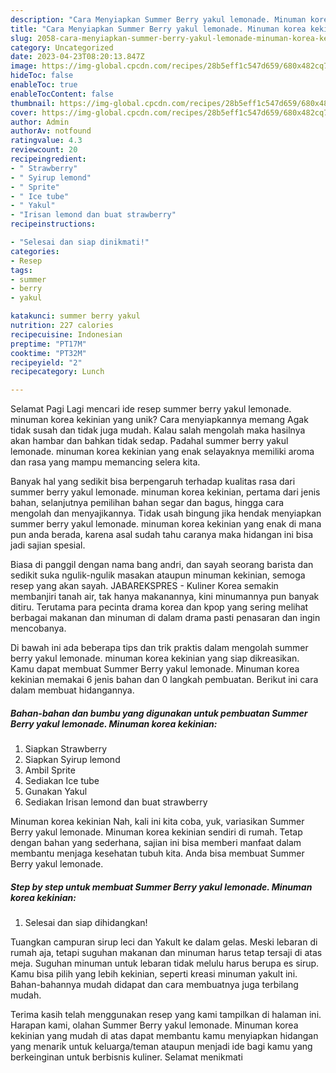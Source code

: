 ```yaml
---
description: "Cara Menyiapkan Summer Berry yakul lemonade. Minuman korea kekinian yang Enak, Mantap"
title: "Cara Menyiapkan Summer Berry yakul lemonade. Minuman korea kekinian yang Enak, Mantap"
slug: 2058-cara-menyiapkan-summer-berry-yakul-lemonade-minuman-korea-kekinian-yang-enak-mantap
category: Uncategorized
date: 2023-04-23T08:20:13.847Z
image: https://img-global.cpcdn.com/recipes/28b5eff1c547d659/680x482cq70/summer-berry-yakul-lemonade-minuman-korea-kekinian-foto-resep-utama.jpg
hideToc: false
enableToc: true
enableTocContent: false
thumbnail: https://img-global.cpcdn.com/recipes/28b5eff1c547d659/680x482cq70/summer-berry-yakul-lemonade-minuman-korea-kekinian-foto-resep-utama.jpg
cover: https://img-global.cpcdn.com/recipes/28b5eff1c547d659/680x482cq70/summer-berry-yakul-lemonade-minuman-korea-kekinian-foto-resep-utama.jpg
author: Admin
authorAv: notfound
ratingvalue: 4.3
reviewcount: 20
recipeingredient:
- " Strawberry"
- " Syirup lemond"
- " Sprite"
- " Ice tube"
- " Yakul"
- "Irisan lemond dan buat strawberry"
recipeinstructions:

- "Selesai dan siap dinikmati!"
categories:
- Resep
tags:
- summer
- berry
- yakul

katakunci: summer berry yakul 
nutrition: 227 calories
recipecuisine: Indonesian
preptime: "PT17M"
cooktime: "PT32M"
recipeyield: "2"
recipecategory: Lunch

---
```



Selamat Pagi Lagi mencari ide resep summer berry yakul lemonade. minuman korea kekinian yang unik? Cara menyiapkannya memang Agak tidak susah dan tidak juga mudah. Kalau salah mengolah maka hasilnya akan hambar dan bahkan tidak sedap. Padahal summer berry yakul lemonade. minuman korea kekinian yang enak selayaknya memiliki aroma dan rasa yang mampu memancing selera kita.


Banyak hal yang sedikit bisa berpengaruh terhadap kualitas rasa dari summer berry yakul lemonade. minuman korea kekinian, pertama dari jenis bahan, selanjutnya pemilihan bahan segar dan bagus, hingga cara mengolah dan menyajikannya. Tidak usah bingung jika hendak menyiapkan summer berry yakul lemonade. minuman korea kekinian yang enak di mana pun anda berada, karena asal sudah tahu caranya maka hidangan ini bisa jadi sajian spesial.

Biasa di panggil dengan nama bang andri, dan sayah seorang barista dan sedikit suka ngulik-ngulik masakan ataupun minuman kekinian, semoga resep yang akan sayah. JABAREKSPRES - Kuliner Korea semakin membanjiri tanah air, tak hanya makanannya, kini minumannya pun banyak ditiru. Terutama para pecinta drama korea dan kpop yang sering melihat berbagai makanan dan minuman di dalam drama pasti penasaran dan ingin mencobanya.


Di bawah ini ada beberapa tips dan trik praktis dalam mengolah summer berry yakul lemonade. minuman korea kekinian yang siap dikreasikan. Kamu dapat membuat Summer Berry yakul lemonade. Minuman korea kekinian memakai 6 jenis bahan dan 0 langkah pembuatan. Berikut ini cara dalam membuat hidangannya.

<!--inarticleads1-->

##### Bahan-bahan dan bumbu yang digunakan untuk pembuatan Summer Berry yakul lemonade. Minuman korea kekinian:

1. Siapkan  Strawberry
1. Siapkan  Syirup lemond
1. Ambil  Sprite
1. Sediakan  Ice tube
1. Gunakan  Yakul
1. Sediakan Irisan lemond dan buat strawberry


Minuman korea kekinian Nah, kali ini kita coba, yuk, variasikan Summer Berry yakul lemonade. Minuman korea kekinian sendiri di rumah. Tetap dengan bahan yang sederhana, sajian ini bisa memberi manfaat dalam membantu menjaga kesehatan tubuh kita. Anda bisa membuat Summer Berry yakul lemonade. 

<!--inarticleads2-->

##### Step by step untuk membuat Summer Berry yakul lemonade. Minuman korea kekinian:


1. Selesai dan siap dihidangkan!

Tuangkan campuran sirup leci dan Yakult ke dalam gelas. Meski lebaran di rumah aja, tetapi suguhan makanan dan minuman harus tetap tersaji di atas meja. Suguhan minuman untuk lebaran tidak melulu harus berupa es sirup. Kamu bisa pilih yang lebih kekinian, seperti kreasi minuman yakult ini. Bahan-bahannya mudah didapat dan cara membuatnya juga terbilang mudah. 

Terima kasih telah menggunakan resep yang kami tampilkan di halaman ini. Harapan kami, olahan Summer Berry yakul lemonade. Minuman korea kekinian yang mudah di atas dapat membantu kamu menyiapkan hidangan yang menarik untuk keluarga/teman ataupun menjadi ide bagi kamu yang berkeinginan untuk berbisnis kuliner. Selamat menikmati

